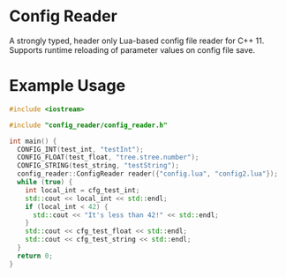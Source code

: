 # Config Reader

A strongly typed, header only Lua-based config file reader for C++ 11. Supports runtime reloading of parameter values on config file save.

# Example Usage

```C++
#include <iostream>

#include "config_reader/config_reader.h"

int main() {
  CONFIG_INT(test_int, "testInt");
  CONFIG_FLOAT(test_float, "tree.stree.number");
  CONFIG_STRING(test_string, "testString");
  config_reader::ConfigReader reader({"config.lua", "config2.lua"});
  while (true) {
    int local_int = cfg_test_int;
    std::cout << local_int << std::endl;
    if (local_int < 42) {
      std::cout << "It's less than 42!" << std::endl;
    }
    std::cout << cfg_test_float << std::endl;
    std::cout << cfg_test_string << std::endl;
  }
  return 0;
}
```